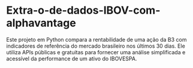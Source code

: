 # Extra-o-de-dados-IBOV-com-alphavantage
Este projeto em Python compara a rentabilidade de uma ação da B3 com indicadores de referência do mercado brasileiro nos últimos 30 dias. Ele utiliza APIs públicas e gratuitas para fornecer uma análise simplificada e acessível da performance de um ativo do IBOVESPA.
